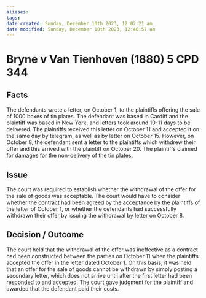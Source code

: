 ```yaml
---
aliases: 
tags: 
date created: Sunday, December 10th 2023, 12:02:21 am
date modified: Sunday, December 10th 2023, 12:40:57 am
---
```


# Bryne v Van Tienhoven (1880) 5 CPD 344

## Facts

The defendants wrote a letter, on October 1, to the plaintiffs offering the sale of 1000 boxes of tin plates. The defendant was based in Cardiff and the plaintiff was based in New York, and letters took around 10-11 days to be delivered. The plaintiffs received this letter on October 11 and accepted it on the same day by telegram, as well as by letter on October 15. However, on October 8, the defendant sent a letter to the plaintiffs which withdrew their offer and this arrived with the plaintiff on October 20. The plaintiffs claimed for damages for the non-delivery of the tin plates.

## Issue

The court was required to establish whether the withdrawal of the offer for the sale of goods was acceptable. The court would have to consider whether the contract had been agreed by the acceptance by the plaintiffs of the letter of October 1, or whether the defendants had successfully withdrawn their offer by issuing the withdrawal by letter on October 8.

## Decision / Outcome

The court held that the withdrawal of the offer was ineffective as a contract had been constructed between the parties on October 11 when the plaintiffs accepted the offer in the letter dated October 1. On this basis, it was held that an offer for the sale of goods cannot be withdrawn by simply posting a secondary letter, which does not arrive until after the first letter had been responded to and accepted. The court gave judgment for the plaintiff and awarded that the defendant paid their costs.
